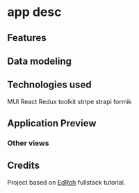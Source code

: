 # app desc

## Features

## Data modeling

## Technologies used

MUI
React
Redux toolkit
stripe
strapi
formik

## Application Preview

### Other views

## Credits

Project based on [EdRoh](https://www.youtube.com/@EdRohDev) fullstack tutorial.
